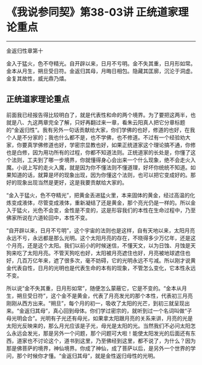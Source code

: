 # 《我说参同契》第38-03讲 正统道家理论重点

------

金返归性章第十

金入于猛火，色不夺精光。自开辟以来，日月不亏明。金不失其重，日月形如常。金本从月生，朔旦受日符。金返归其母，月晦日相包。隐藏其匡廓，沉沦于洞虚。金复其故性，威光鼎乃熺。

## 正统道家理论重点

前面我已经报告得比较明白了，就是代表性和命的两个境界。为了要把这两半，也就是八、九这两章完全了解，只好再翻过来一章，看朱云阳真人把它分章标题的“金返归性”。我有另外一句话贡献给大家，你们学佛的也好，修道的也好，在我个人是不分家的；我也什么都不是，也不学佛，也不修道。不过有一个经验劝大家，你要真学佛修道也好，学密宗显教也好，如果正统道家这个理论搞不通，你修也是白修，因为用功所有的过程，你都不知道法则。正统道家的长处是，你懂了这个法则，工夫到了哪一步境界，你就懂得身心会出来一个什么现象，绝不会走火入魔。小说上写的走火入魔，就是因为你不懂法则不懂道理，好坏你统统不知道。如果知道的话，就算是坏的现象出现，因为你懂这个法则，也可以把它变成好的。那好的现象出现当然是更好，这是我要贡献给大家的。

“金入于猛火，色不夺精光”，把黄金丢进猛火里，本来固体的黄金，经过高温的化炼变成液体，尽管变成液体，重新凝结了还是黄金，那个亮光仍是一样的。所以金入于猛火，光色不会变，金性是不变的，这是形容我们的本性在生命过程中，乃至佛家所说在六道轮回中，本性不变。

“自开辟以来，日月不亏明”，这个宇宙的法则也是这样，自有天地以来，太阳月亮永远不亏，永远都是那么光明。这个太阳月亮的存在，不晓得多少万亿年，还是这个月亮，还是这个太阳。我们以前小的时候迷信，不懂天文，以为日蚀、月蚀是天狗来吃了太阳月亮。不管天狗吃也好，太阳被月亮遮住也好，月亮被地球遮住也好，几百万亿年来，遮了很多次，毫不妨碍，它的光明永远不亏减。所以刚才说黄金代表自性，日月的光明也是代表生命的本有的现象，不管怎么变化，它本性永远不变。

所以说“金不失其重，日月形如常”，随便怎么蒙蔽它，它是不变的。“金本从月生，朔旦受日符”，这个金不是黄金，代表了月亮发光的那个本性，代表初三月亮刚刚从西方出来。“朔旦”，每个月的初一，吸收了太阳的光芒，到初三就呈现出来。“金返归其母”，真心回到母体。你们学过密宗的，就听到过一个名词叫做“子母光明会合”。光明有子光还有母光，如果拿太阳跟月亮的关系来讲，月亮的光是太阳光反映来的，那么月光应该是子光，母光是太阳的光。当然我们不必问太阳怎么永远会发光，那是另外一个问题，那个问题可大啦！能使太阳发光的后面还有东西，道家也不讨论这个，道书到这里，乃至佛经到这里，都不说了，为什么？因为那是佛菩萨的境界，神仙境界。你成了神仙，成了菩萨以后，是另外一个世界的学问，那个时候你才懂。“金返归其母”，就是金性返归母性的光明。